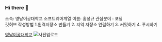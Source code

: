 ### Hi there 👋

소속: 영남이공대학교 소프트웨어계열
이름: 홍성규
관심분야 : 코딩
<br>
깃허브 작성방법
1.원격저장소 만들기
2. 지역 저장소 연결하기
3. 커밋하기
4. 푸시하기

[영남이공대학교](http://www.ync.ac.kr)
![사진업로드](./githun.jfif)
<!--
**DrHong75/DrHong75** is a ✨ _special_ ✨ repository because its `README.md` (this file) appears on your GitHub profile.

Here are some ideas to get you started:

- 🔭 I’m currently working on ...
- 🌱 I’m currently learning ...
- 👯 I’m looking to collaborate on ...
- 🤔 I’m looking for help with ...
- 💬 Ask me about ...
- 📫 How to reach me: ...
- 😄 Pronouns: ...
- ⚡ Fun fact: ...
-->
